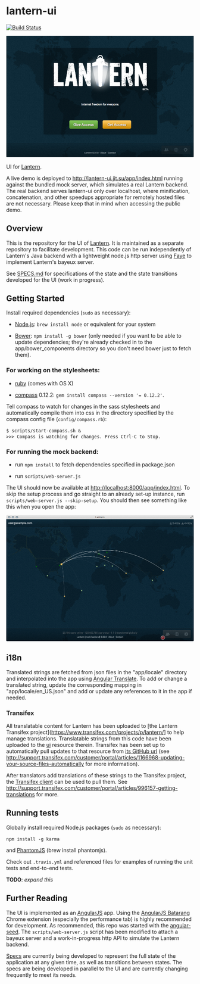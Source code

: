 # lantern-ui
[![Build
Status](https://secure.travis-ci.org/getlantern/lantern-ui.png)](http://travis-ci.org/getlantern/lantern-ui)

![screenshot-welcome](./screenshots/welcome.png)

UI for [Lantern](https://github.com/getlantern/lantern).

A live demo is deployed to http://lantern-ui.jit.su/app/index.html running
against the bundled mock server, which simulates a real Lantern backend.
The real backend serves lantern-ui only over localhost, where minification,
concatenation, and other speedups appropriate for remotely hosted files are not
necessary. Please keep that in mind when accessing the public demo.


## Overview

This is the repository for the UI of
[Lantern](https://github.com/getlantern/lantern). It is maintained as
a separate repository to facilitate development. This code can be run
independently of Lantern's Java backend with a lightweight node.js http server
using [Faye](http://faye.jcoglan.com/) to implement Lantern's bayeux server.

See [SPECS.md](https://github.com/getlantern/lantern-ui/blob/master/SPECS.md)
for specifications of the state and the state transitions developed for the
UI (work in progress).


## Getting Started

Install required dependencies (`sudo` as necessary):

* [Node.js](http://nodejs.org/): `brew install node` or equivalent for your
  system

* [Bower](http://bower.io): `npm install -g bower` (only needed if you want to
  be able to update dependencies; they're already checked in to the
  app/bower_components directory so you don't need bower just to fetch them).


### For working on the stylesheets:

* [ruby](http://www.ruby-lang.org/) (comes with OS X)

* [compass](http://compass-style.org/) 0.12.2:
  `gem install compass --version '= 0.12.2'`.
  
Tell compass to watch for changes in the sass stylesheets and
automatically compile them into css in the directory specified by the compass
config file (`config/compass.rb`):

    $ scripts/start-compass.sh &
    >>> Compass is watching for changes. Press Ctrl-C to Stop.

### For running the mock backend:

* run `npm install` to fetch dependencies specified in package.json

* run `scripts/web-server.js`

The UI should now be available at
[http://localhost:8000/app/index.html](http://localhost:8000/app/index.html).
To skip the setup process and go straight to an already set-up instance, run
`scripts/web-server.js --skip-setup`. You should then see something like this
when you open the app:

![screenshot-vis](./screenshots/vis.png)

## i18n

Translated strings are fetched from json files in the "app/locale" directory
and interpolated into the app using
[Angular Translate](https://github.com/PascalPrecht/angular-translate).
To add or change a translated string, update the corresponding mapping
in "app/locale/en_US.json" and add or update any references to it in the app if
needed.

### Transifex

All translatable content for Lantern has been uploaded to [the Lantern
Transifex project](https://www.transifex.com/projects/p/lantern/] to help
manage translations. Translatable strings from this code have been uploaded to
the [ui](https://www.transifex.com/projects/p/lantern/resource/ui/) resource
therein. Transifex has been set up to automatically pull updates to that
resource from [its GitHub
url](https://raw.github.com/getlantern/lantern-ui/master/app/locale/en_US.json)
(see
http://support.transifex.com/customer/portal/articles/1166968-updating-your-source-files-automatically
for more information).

After translators add translations of these strings to the Transifex project,
the [Transifex
client](http://support.transifex.com/customer/portal/articles/960804-overview)
can be used to pull them. See
http://support.transifex.com/customer/portal/articles/996157-getting-translations
for more.


## Running tests

Globally install required Node.js packages (`sudo` as necessary):

    npm install -g karma

and [PhantomJS](http://phantomjs.org/) (brew install phantomjs).

Check out `.travis.yml` and referenced files for examples of running the
unit tests and end-to-end tests.

**TODO**: *expand this*


## Further Reading

The UI is implemented as an [AngularJS](http://angularjs.org) app. Using the
[AngularJS Batarang](https://github.com/angular/angularjs-batarang)
Chrome extension (especially the performance tab) is highly recommended for
development. As recommended, this repo was started with the
[angular-seed](https://github.com/angular/angular-seed). The
`scripts/web-server.js` script has been modified to attach a bayeux server
and a work-in-progress http API to simulate the Lantern backend.

[Specs](https://github.com/getlantern/lantern-ui/blob/master/SPECS.md) are
currently being developed to represent the full state of the application at any
given time, as well as transitions between states. The specs are being
developed in parallel to the UI and are currently changing frequently to
meet its needs.
